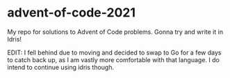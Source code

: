 # advent-of-code-2021
My repo for solutions to Advent of Code problems. Gonna try and write it in Idris!

EDIT: I fell behind due to moving and decided to swap to Go for a few days to catch back up, as I am vastly more comfortable with that language. I do intend to continue using idris though.

